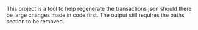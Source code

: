 ﻿This project is a tool to help regenerate the transactions json should
there be large changes made in code first. The output still requires
the paths section to be removed.